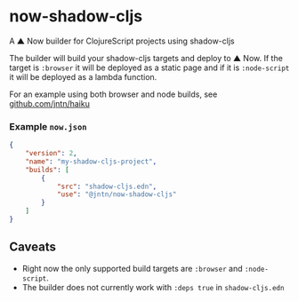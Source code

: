 # now-shadow-cljs
A ▲ Now builder for ClojureScript projects using shadow-cljs

The builder will build your shadow-cljs targets and deploy to ▲ Now. If the target is `:browser` it will be deployed as a static page and if it is `:node-script` it will be deployed as a lambda function.

For an example using both browser and node builds, see [github.com/jntn/haiku](https://github.com/jntn/haiku)

### Example `now.json`
``` json
{
    "version": 2,
    "name": "my-shadow-cljs-project",
    "builds": [
        {
            "src": "shadow-cljs.edn",
            "use": "@jntn/now-shadow-cljs"
        }
    ]
}
```

## Caveats
* Right now the only supported build targets are `:browser` and `:node-script`.
* The builder does not currently work with `:deps true` in `shadow-cljs.edn`